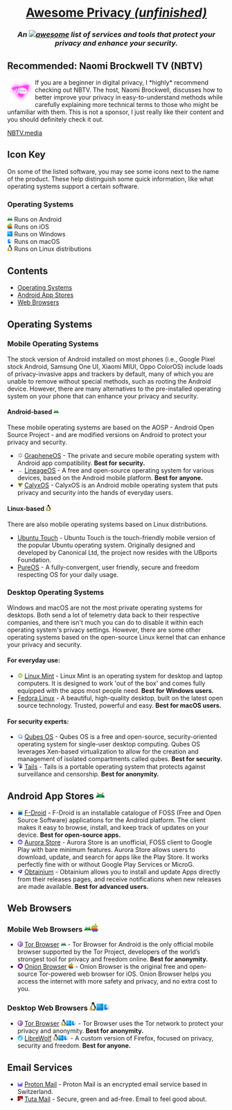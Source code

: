 <div align="center">

# [Awesome Privacy *(unfinished)*](.)
### *An [![awesome](https://awesome.re/badge-flat2.svg)](https://awesome.re) list of services and tools that protect your privacy and enhance your security.*

</div>


<!--
## Notice for GitHub!
GitHub, as a website, is not private. GitHub is owned by Microsoft and they've implemented their own little tracker tidbits into the official website. If you would like to ensure your privacy while viewing this document, I recommend viewing the [Codeberg mirror](https://codeberg.org/aura/awesome-privacy) of this repository. [Learn more on mirroring to Codeberg](https://codeberg.org/Recommendations/Mirror_to_Codeberg).
-->


## Recommended: Naomi Brockwell TV (NBTV)
<img width=64 src="icons/nbtv.png" style="float:left">
If you are a beginner in digital privacy, I *highly* recommend checking out NBTV. The host, Naomi Brockwell, discusses how to better improve your privacy in easy-to-understand methods while carefully explaining more technical terms to those who might be unfamiliar with them. This is not a sponsor, I just really like their content and you should definitely check it out.

[NBTV.media](https://www.nbtv.media/)


## Icon Key
On some of the listed software, you may see some icons next to the name of the product. These help distinguish some quick information, like what operating systems support a certain software.

### Operating Systems

<img width=12 src="icons/android.png"> Runs on Android\
<img width=12 src="icons/ios.png"> Runs on iOS\
<img width=12 src="icons/windows.png"> Runs on Windows\
<img width=12 src="icons/macos.png"> Runs on macOS\
<img width=12 src="icons/linux.png"> Runs on Linux distributions


## Contents
- [Operating Systems](#operating-systems-1)
- [Android App Stores](#android-app-stores-)
- [Web Browsers](#web-browsers)



## Operating Systems

### Mobile Operating Systems
The stock version of Android installed on most phones (i.e., Google Pixel stock Android, Samsung One UI, Xiaomi MIUI, Oppo ColorOS) include loads of privacy-invasive apps and trackers by default, many of which you are unable to remove without special methods, such as rooting the Android device. However, there are many alternatives to the pre-installed operating system on your phone that can enhance your privacy and security.

#### Android-based <img width=12 src="icons/android.png">
These mobile operating systems are based on the AOSP - Android Open Source Project - and are modified versions on Android to protect your privacy and security.
- <img width=12 src="icons/grapheneos.png"> [GrapheneOS](https://grapheneos.org/) - The private and secure mobile operating system with Android app compatibility. **Best for security.**
- <img width=12 src="icons/lineageos.png"> [LineageOS](https://lineageos.org/) - A free and open-source operating system for various devices, based on the Android mobile platform. **Best for anyone.**
- <img width=12 src="icons/calyxos.png"> [CalyxOS](https://calyxos.org/) - CalyxOS is an Android mobile operating system that puts privacy and security into the hands of everyday users.

#### Linux-based <img width=12 src="icons/linux.png">
There are also mobile operating systems based on Linux distributions.
- [Ubuntu Touch](https://ubuntu-touch.io/) - Ubuntu Touch is the touch-friendly mobile version of the popular Ubuntu operating system. Originally designed and developed by Canonical Ltd, the project now resides with the UBports Foundation.
- [PureOS](https://pureos.net/) - A fully-convergent, user friendly, secure and freedom respecting OS for your daily usage.

### Desktop Operating Systems 
Windows and macOS are not the most private operating systems for desktops. Both send a lot of telemetry data back to their respective companies, and there isn't much you can do to disable it within each operating system's privacy settings. However, there are some other operating systems based on the open-source Linux kernel that can enhance your privacy and security.

#### For everyday use:
- <img width=12 src="icons/linuxmint.png"> [Linux Mint](https://linuxmint.com/) - Linux Mint is an operating system for desktop and laptop computers. It is designed to work 'out of the box' and comes fully equipped with the apps most people need. **Best for Windows users.**
- [Fedora Linux](https://fedoraproject.org) - A beautiful, high-quality desktop, built on the latest open source technology. Trusted, powerful and easy. **Best for macOS users.**

#### For security experts:
- <img width=12 src="icons/qubesos.png"> [Qubes OS](https://www.qubes-os.org/) - Qubes OS is a free and open-source, security-oriented operating system for single-user desktop computing. Qubes OS leverages Xen-based virtualization to allow for the creation and management of isolated compartments called qubes. **Best for security.** 
- <img width=12 src="icons/tails.png"> [Tails](https://tails.net/) - Tails is a portable operating system that protects against surveillance and censorship. **Best for anonymity.**


## Android App Stores <img width=20 src="icons/android.png">
- <img width=12 src="icons/fdroid.png"> [F-Droid](https://f-droid.org/) - F-Droid is an installable catalogue of FOSS (Free and Open Source Software) applications for the Android platform. The client makes it easy to browse, install, and keep track of updates on your device. **Best for open-source apps.**
- <img width=12 src="icons/aurorastore.png"> [Aurora Store](https://gitlab.com/AuroraOSS/AuroraStore) - Aurora Store is an unofficial, FOSS client to Google Play with bare minimum features. Aurora Store
allows users to download, update, and search for apps like the Play Store. It works perfectly fine
with or without Google Play Services or MicroG.
- <img width=12 src="icons/obtainium.png"> [Obtainium](https://github.com/ImranR98/Obtainium) - Obtainium allows you to install and update Apps directly from their releases pages, and receive notifications when new releases are made available. **Best for advanced users.**


## Web Browsers
### Mobile Web Browsers <img width=16 src="icons/android.png"><img width=16 src="icons/ios.png">
- <img width=12 src="icons/torbrowser.png"> [Tor Browser](https://www.torproject.org/) <img width=12 src="icons/android.png"> - Tor Browser for Android is the only official mobile browser supported by the Tor Project, developers of the world’s strongest tool for privacy and freedom online. **Best for anonymity.**
- <img width=12 src="icons/onionbrowser.png"> [Onion Browser](https://onionbrowser.com/) <img width=12 src="icons/ios.png"> - Onion Browser is the original free and open-source Tor-powered web browser for iOS. Onion Browser helps you access the internet with more safety and privacy, and no extra cost to you.

### Desktop Web Browsers <img width=16 src="icons/linux.png"><img width=16 src="icons/windows.png"><img width=16 src="icons/macos.png">
- <img width=12 src="icons/torbrowser.png"> [Tor Browser](https://www.torproject.org/) <img width=12 src="icons/linux.png"><img width=12 src="icons/windows.png"><img width=12 src="icons/macos.png"> - Tor Browser uses the Tor network to protect your privacy and anonymity. **Best for anonymity.**
- <img width=12 src="icons/librewolf.png"> [LibreWolf](https://librewolf.net/) <img width=12 src="icons/linux.png"><img width=12 src="icons/windows.png"><img width=12 src="icons/macos.png"> - A custom version of Firefox, focused on privacy, security and freedom. **Best for anyone.**


## Email Services
- <img width=12 src="icons/protonmail.png"> [Proton Mail](https://proton.me/mail) - Proton Mail is an encrypted email service based in Switzerland.
- <img width=12 src="icons/tuta.png"> [Tuta Mail](https://tuta.com/) - Secure, green and ad-free. Email to feel good about.